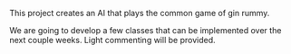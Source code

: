 This project creates an AI that plays the common game of gin rummy.

We are going to develop a few classes that can be implemented over the next couple weeks. Light
commenting will be provided. 

